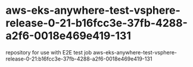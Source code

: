 # aws-eks-anywhere-test-vsphere-release-0-21-b16fcc3e-37fb-4288-a2f6-0018e469e419-131
repository for use with E2E test job aws-eks-anywhere-test-vsphere-release-0-21:b16fcc3e-37fb-4288-a2f6-0018e469e419-131

